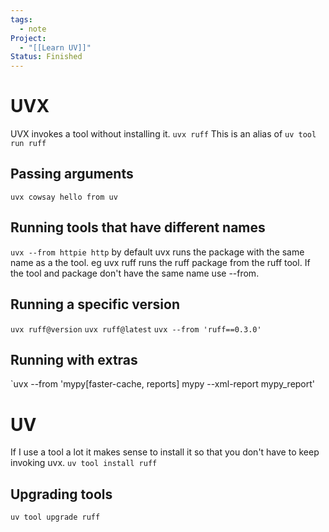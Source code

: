 ```yaml
---
tags:
  - note
Project:
  - "[[Learn UV]]"
Status: Finished
---
```

# UVX
UVX invokes a tool without installing it. 
`uvx ruff`
This is an alias of 
`uv tool run ruff`

## Passing arguments
`uvx cowsay hello from uv`

## Running tools that have different names
`uvx --from httpie http`
by default uvx runs the package with the same name as a the tool. eg uvx ruff runs the ruff package from the ruff tool. If the tool and package don't have the same name use --from.
## Running a specific version
`uvx ruff@version`
`uvx ruff@latest`
`uvx --from 'ruff==0.3.0'`

## Running with extras
`uvx --from 'mypy[faster-cache, reports] mypy --xml-report mypy_report'

# UV
If I use a tool a lot it makes sense to install it so that you don't have to keep invoking uvx. 
`uv tool install ruff`

## Upgrading tools
`uv tool upgrade ruff`
